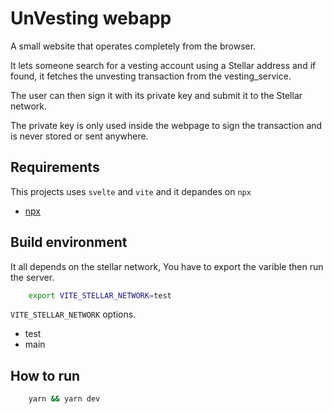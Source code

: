 # UnVesting webapp

A small website that operates completely from the browser.

It lets someone search for a vesting account using a Stellar address and if found, it fetches the unvesting transaction from the vesting_service.

The user can then sign it with its private key and submit it to the Stellar network.

The private key is only used inside the webpage to sign the transaction and is never stored or sent anywhere.

## Requirements

This projects uses `svelte` and `vite` and it depandes on `npx`

- [npx](https://www.npmjs.com/package/npx)

## Build environment

It all depends on the stellar network, You have to export the varible then run the server.

```sh
    export VITE_STELLAR_NETWORK=test
```

`VITE_STELLAR_NETWORK` options.

- test
- main

## How to run

```sh
    yarn && yarn dev 
```
